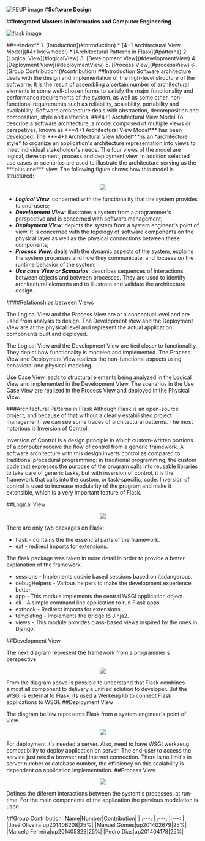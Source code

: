 ![FEUP image](https://sigarra.up.pt/feup/pt/WEB_GESSI_DOCS.download_file?p_name=F-370784536/logo_cores_oficiais.jpg)
#**Software Design**

##**Integrated Masters in Informatics and Computer Engineering**

![flask image](http://flask.pocoo.org/static/logo/flask.png)

<a name="index"/>
##**Index**
1. [Intoduction](#introduction)
  * [4+1 Architectural  View Model](#4+1viewmodel)
  * [Architectural Patterns in Flask](#patterns)
2. [Logical View](#logicalView)
3. [Development View](#developmentView)
4. [Deployment View](#deploymentView)
5. [Process View](#processView)
6. [Group Contribution](#contribution)

<a name="introduction"/>
##Introduction
  Software architecture deals with the design and implementation of the high-level structure of the softwarre. It is the result of assembling a certain number of architectural elements in some well-chosen forms to satisfy the major functionality and performance requirements of the system, as well as some other, non-functional requirements such as reliability, scalability, portability and availability. Software architecture deals with abstraction, decomposition and composition, style and esthetics.

<a name="4+1viewmodel"/>
###4+1 Architectural View Model 
  To describe a software architecture, a model composed of multiple views or perspetives, known as ***4+1 Architectural View Model*** has been developed. The ***4+1 Architectural View Model*** is an *architecture style* to organize an application's architecture representation into views to meet individual stakeholder's needs. The four views of the model are logical, development, process and deployment view. In addition selected use cases or scenarios are used to illustrate the architecture serving as the ***plus one*** view.  
  The following figure shows how this model is structured:
  
  <p align="center">
    <img src="https://github.com/rodavoce/flask/blob/development/esof/res/model.png">
  </p>
  
* ***Logical View***: concerned with the functionality that the system provides to end-users; 
* ***Development View***: illustrates a system from a programmer's perspective and is concerned with software management;
* ***Deployment View***: depicts the system from a system engineer's point of view. It is concerned with the topology of software components on the physical layer as well as the physical connections between these components;
* ***Process View***: deals with the dynamic aspects of the system, explains the system processes and how they communicate, and focuses on the runtime behavior of the system;
* ***Use case View or Scenarios***: describes sequences of interactions between objects and between processes. They are used to identify architectural elements and to illustrate and validate the architecture design.
  
####Relationships between Views

  The Logical View and the Process View are at a conceptual level and are used from analysis to design. The Development View and the Deployment View are at the physical level and represent the actual application components built and deployed.


The Logical View and the Development View are tied closer to functionality. They depict how functionality is modeled and implemented. The Process View and Deployment View realizes the non-functional aspects using behavioral and physical modeling.


Use Case View leads to structural elements being analyzed in the Logical View and implemented in the Development View. The scenarios in the Use Case View are realized in the Process View and deployed in the Physical View.

<a name="patterns"/>
###Architectural Patterns in Flask
Although Flask is an open-source project, and because of that without a clearly estabilished project management, we can see some traces of architectural patterns. The most notorious is Inversion of Control.

Inversion of Control is a design principle in which custom-written portions of a computer receive the flow of control from a generic framework. A software architecture with this design inverts control as compared to traditional procedural programming: in traditional programming, the custom code that expresses the purpose of the program calls into reusable libraries to take care of generic tasks, but with inversion of control, it is the framework that calls into the custom, or task-specific, code.
Inversion of control is used to increase modularity of the program and make it extensible, which is a very important feature of Flask.

<a name="logicalView"/>
##Logical View
  <p align="center">
    <img src="https://github.com/rodavoce/flask/blob/development/esof/res/logicalView.PNG">
  </p>
  
There are only two packages on Flask:

 * flask - contains the the essencial parts of the framework.
 * ext -  redirect imports for extensions.

The flask package  was taken in more detail in order to provide a better explanation of the framework.

 * sessions - Implements cookie based sessions based on itsdangerous.
 * debugHelpers - Various helpers to make the development experience better.
 * app -  This module implements the central WSGI application object.
 * cli - A simple command line application to run Flask apps.
 * exthook -  Redirect imports for extensions.
 * templating - Implements the bridge to Jinja2.
 * views - This module provides class-based views inspired by the ones in Django.  

<a name="developmentView"/>
##Development View

The next diagram represent the  framework from a programmer's perspective.

  <p align="center">
    <img src="https://github.com/rodavoce/flask/blob/development/esof/res/Development Model.png">
  </p>
From the diagram above is possible to understand that Flask  combines almost all component to delivery a unified solution to developer.
But the WSGI is external  to Flask, its used a Werkeug lib to connect Flask applications to WSGI.

<a name="deploymentView"/>
##Deployment View

The diagram bellow represents Flask from a system engineer's point of view.

  <p align="center">
    <img src="https://github.com/rodavoce/flask/blob/development/esof/res/Deployment Model.png">
  </p>
For deployment it's needed a server. Also, need to have WSGI werkzeug  compatibility  to deploy application on server.
 The end-user to access the service just need a browser and internet connection.
 There is no limit's in server number or database number, the efficiency on this scalability is dependent on application implementation.
 
<a name="processView"/>
##Process View
<p align="center">
    <img src="https://raw.githubusercontent.com/rodavoce/flask/master/esof/res/process_view.png">
  </p>
  
  Defines the diferent interactions between the system's processes, at run-time. For the main components of the application the previous modelation is used.

<a name="contribution"/>
##Group Contribution
|Name|Number|Contribution|
| :---: | :---: |:---: |
|José Oliveira|up201406208|25%|
|Manuel Gomes|up201402679|25%|
|Marcelo Ferreira|up201405323|25%|
|Pedro Dias|up201404178|25%|

